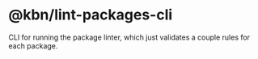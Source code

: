 # @kbn/lint-packages-cli

CLI for running the package linter, which just validates a couple rules for each package.
